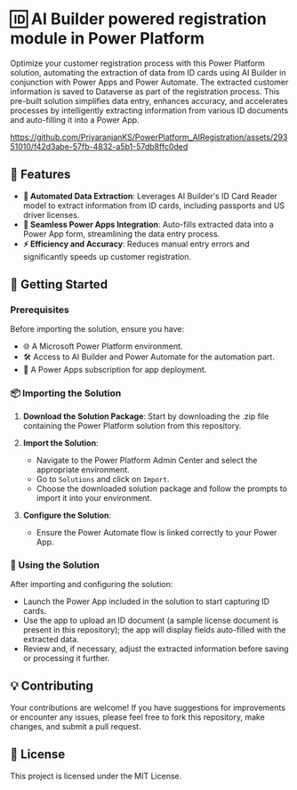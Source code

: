 # 🆔 AI Builder powered registration module in Power Platform

Optimize your customer registration process with this Power Platform solution, automating the extraction of data from ID cards using AI Builder in conjunction with Power Apps and Power Automate. The extracted customer information is saved to Dataverse as part of the registration process. This pre-built solution simplifies data entry, enhances accuracy, and accelerates processes by intelligently extracting information from various ID documents and auto-filling it into a Power App.



https://github.com/PriyaranjanKS/PowerPlatform_AIRegistration/assets/29351010/f42d3abe-57fb-4832-a5b1-57db8ffc0ded



## 🌟 Features

- **🤖 Automated Data Extraction**: Leverages AI Builder's ID Card Reader model to extract information from ID cards, including passports and US driver licenses.
- **🔗 Seamless Power Apps Integration**: Auto-fills extracted data into a Power App form, streamlining the data entry process.
- **⚡ Efficiency and Accuracy**: Reduces manual entry errors and significantly speeds up customer registration.

## 🚀 Getting Started

### Prerequisites

Before importing the solution, ensure you have:

- 🌐 A Microsoft Power Platform environment.
- 🛠️ Access to AI Builder and Power Automate for the automation part.
- 📱 A Power Apps subscription for app deployment.

### 📦 Importing the Solution

1. **Download the Solution Package**: Start by downloading the .zip file containing the Power Platform solution from this repository.

2. **Import the Solution**:
   - Navigate to the Power Platform Admin Center and select the appropriate environment.
   - Go to `Solutions` and click on `Import`.
   - Choose the downloaded solution package and follow the prompts to import it into your environment.

3. **Configure the Solution**:
   - Ensure the Power Automate flow is linked correctly to your Power App.

### 🔧 Using the Solution

After importing and configuring the solution:

- Launch the Power App included in the solution to start capturing ID cards.
- Use the app to upload an ID document (a sample license document is present in this repository); the app will display fields auto-filled with the extracted data.
- Review and, if necessary, adjust the extracted information before saving or processing it further.

## 💡 Contributing

Your contributions are welcome! If you have suggestions for improvements or encounter any issues, please feel free to fork this repository, make changes, and submit a pull request.

## 📄 License

This project is licensed under the MIT License.
